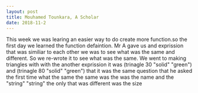 ```yaml
---
layout: post
title: Mouhamed Tounkara, A Scholar 
date: 2018-11-2
---
```

This week we was learing an easier way to do create more function.so the first day we learned the function defaintion. Mr A gave  us and exprission that was similiar to each other we was to see what was the same and different. So we re-wrote it to see what was the same. We went to making triangles with with the another exprission it was (trinagle 30 "solid" "green") and (trinagle 80 "solid" "green")  that it was the same question that he asked the first time what the same the same was the was the name and the "string" "string" the only that was different was the size 
